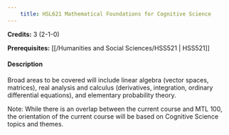 ```yaml
---
    title: HSL621 Mathematical Foundations for Cognitive Science
---
```

**Credits:** 3 (2-1-0)



**Prerequisites:** [[/Humanities and Social Sciences/HSS521 | HSS521]]

#### Description 
Broad areas to be covered will include linear algebra (vector spaces, matrices), real analysis and calculus (derivatives, integration, ordinary differential equations), and elementary probability theory.

Note: While there is an overlap between the current course and MTL 100, the orientation of the current course will be based on Cognitive Science topics and themes.